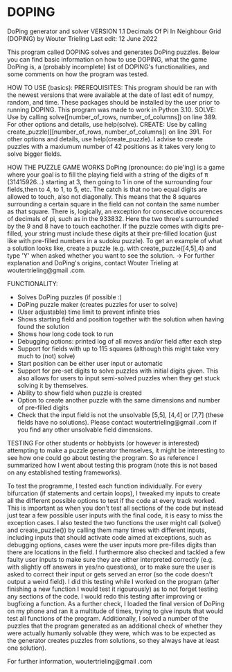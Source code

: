 # DOPING
DoPing generator and solver
VERSION 1.1
Decimals Of Pi In Neighbour Grid (DOPING)
by Wouter Trieling
Last edit: 12 June 2022

This program called DOPING solves and generates DoPing puzzles. Below you can find basic information on how to use DOPING, what the game DoPing is, a (probably incomplete) list of DOPING's functionalities, and some comments on how the program was tested.

HOW TO USE (basics):
PREREQUISITES: This program should be ran with the newest versions that were available at the date of last edit of numpy, random, and time. These packages should be installed by the user prior to running DOPING. This program was made to work in Python 3.10.
SOLVE: Use by calling solve([number_of_rows, number_of_columns]) on line 389. For other options and details, use help(solve).
CREATE: Use by calling create_puzzle([[number_of_rows, number_of_columns]) on line 391. For other options and details, use help(create_puzzle).
I advise to create puzzles with a maxiumum number of 42 positions as it takes very long to solve bigger fields.


HOW THE PUZZLE GAME WORKS
DoPing (pronounce: do pie'ing) is a game where your goal is to fill the playing field with a string of the digits of π (31415926...) starting at 3, then going to 1 in one of the surrounding four fields,then to 4, to 1, to 5, etc. 
The catch is that no two equal digits are allowed to touch, also not diagonally.
This means that the 8 squares surrounding a certain square in the field can not contain the same number as that square.
There is, logically, an exception for consecutive occurences of decimals of pi, such as in the 933832. Here the two three's surrounded by the 9 and 8 have to touch eachother.
If the puzzle comes with digits pre-filled, your string must include these digits at their pre-filled location (just like with pre-filled numbers in a sudoku puzzle).
To get an example of what a solution looks like, create a puzzle (e.g. with create_puzzle([4,5],4) and type 'Y' when asked whether you want to see the solution.
-> For further explanation and DoPing's origins, contact Wouter Trieling at woutertrieling@gmail .com.

FUNCTIONALITY:
- Solves DoPing puzzles (if possible :)
- DoPing puzzle maker (creates puzzles for user to solve)
- (User adjustable) time limit to prevent infinite tries
- Shows starting field and position together with the solution when having found the solution
- Shows how long code took to run
- Debugging options: printed log of all moves and/or field after each step
- Support for fields with up to 115 squares (although this might take very much to (not) solve)
- Start position can be either user input or automatic
- Support for pre-set digits to solve puzzles with initial digits given. This also allows for users to input semi-solved puzzles when they get stuck solving it by themselves.
- Ability to show field when puzzle is created
- Option to create another puzzle with the same dimensions and number of pre-filled digits
- Check that the input field is not the unsolvable [5,5], [4,4] or [7,7] (these fields have no solutions). Please contact woutertrieling@gmail .com if you find any other unsolvable field dimensions.

TESTING
For other students or hobbyists (or however is interested) attempting to make a puzzle generator themselves, it might be interesting to see how one could go about testing the program. So as reference I summarized how I went about testing this program (note this is not based on any established testing frameworks).

To test the programme, I tested each function individually. For every bifurcation (if statements and certain loops), I tweaked my inputs to create all the different possible options to test if the code at every track worked. This is important as when you don't test all sections of the code but instead just tear a few possible user inputs with the final code, it is easy to miss the exception cases.
I also tested the two functions the user might call (solve() and create_puzzle()) by calling them many times with different inputs, including inputs that should activate code aimed at exceptions, such as debugging options, cases were the user inputs more pre-filles digits than there are locations in the field.
I furthermore also checked and tackled a few faulty user inputs to make sure they are either interpreted correctly (e.g. with slightly off answers in yes/no questions), or to make sure the user is asked to correct their input or gets served an error (so the code doesn't output a weird field).
I did this testing while I worked on the program (after finishing a new function I would test it rigourously) as to not forget testing any sections of the code. I would redo this testing after improving or bugfixing a function.
As a further check, I loaded the final version of DoPing on my phone and ran it a multitude of times, trying to give inputs that would test all functions of the program. 
Additionally, I solved a number of the puzzles that the program generated as an additional check of whether they were actually humanly solvable (they were, which was to be expected as the generator creates puzzles from solutions, so they always have at least one solution).


For further information, woutertrieling@gmail .com
